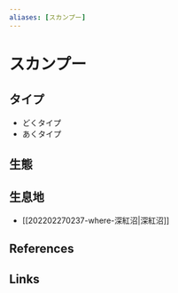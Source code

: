 ```yaml
---
aliases: [スカンプー]
---
```

# スカンプー

## タイプ

- どくタイプ
- あくタイプ

## 生態



## 生息地

- [[202202270237-where-深紅沼|深紅沼]]

## References



## Links


